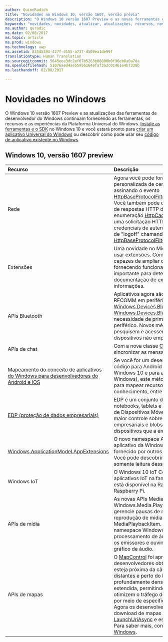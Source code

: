 ```yaml
---
author: QuinnRadich
title: "Novidades no Windows 10, versão 1607, versão prévia"
description: "O Windows 10 versão 1607 Preview e as novas ferramentas de desenvolvedor fornecem as ferramentas, os recursos e as experiências da nova Plataforma Universal do Windows."
keywords: "novidades, novidades, atualizar, atualizações, recursos, novo, Windows 10, 1607 preview"
ms.author: quradic
ms.date: 02/08/2017
ms.topic: article
ms.prod: windows
ms.technology: uwp
ms.assetid: 835d5393-427f-4155-a737-d509ea1de99f
translationtype: Human Translation
ms.sourcegitcommit: 5645eee3dc2ef67b5263b08800b0f96eb8a0a7da
ms.openlocfilehash: 51076aed4ae55956164efaf3a3c01461e4b7338b
ms.lasthandoff: 02/08/2017

---
```


# <a name="whats-new-in-windows"></a>Novidades no Windows

O Windows 10 versão 1607 Preview e as atualizações das ferramentas de desenvolvedor do Windows continuam fornecendo as ferramentas, os recursos e as experiências da Plataforma Universal do Windows. [Instale as ferramentas e o SDK](http://go.microsoft.com/fwlink/?LinkId=821431) no Windows 10 e você estará pronto para [criar um aplicativo Universal do Windows](https://msdn.microsoft.com/library/windows/apps/bg124288) ou descobrir como pode usar seu [código de aplicativo existente no Windows](https://msdn.microsoft.com/library/windows/apps/mt238321).

## <a name="windows-10-version-1607-preview"></a>Windows 10, versão 1607 preview

Recurso | Descrição
 :---- | :----
Rede | Agora você pode fornecer sua própria validação personalizada de certificados SSL/TLS de servidor assinando o evento [HttpBaseProtocolFilter.ServerCustomValidationRequest](https://msdn.microsoft.com/library/windows/apps/windows.web.http.filters.httpbaseprotocolfilter.aspx#_blank). Você também pode desativar completamente a leitura de respostas HTTP do cache, especificando o valor de enumeração [HttpCacheReadBehavior.NoCache](https://msdn.microsoft.com/library/windows/apps/windows.web.http.filters.httpcachereadbehavior.aspx#_blank) em uma solicitação HTTP. Agora é possível limpar as credenciais de autenticação para habilitar um cenário de "logoff" chamando o método [HttpBaseProtocolFilter.ClearAuthenticationCache](https://msdn.microsoft.com/library/windows/apps/windows.web.http.filters.httpbaseprotocolfilter.aspx#_blank).
Extensões | Uma novidade no Microsoft Edge é a capacidade de usar extensões. Com as extensões, os usuários são capazes de ampliar os recursos do Microsoft Edge, fornecendo funcionalidades de nicho que são importante para determinados públicos-alvo. Confira a [documentação de extensões](https://developer.microsoft.com/microsoft-edge/platform/documentation/extensions/#_blank) para obter mais informações.
APIs Bluetooth | Aplicativos agora são capazes de acessar os serviços RFCOMM em periféricos Bluetooth remotos via [Windows.Devices.Bluetooth e Windows.Devices.Bluetooth.Rfcomm](https://msdn.microsoft.com/library/windows/apps/windows.devices.bluetooth.aspx#_blank) sem a necessidade de primeiramente emparelhar-se com o periférico. Novos métodos permitem que aplicativos pesquisem e acessem serviços RFCOMM em dispositivos não emparelhados.
APIs de chat | Com a nova classe [ChatSyncManager](https://msdn.microsoft.com/library/windows/apps/mt414181.aspx#_blank), você pode sincronizar as mensagens de texto de e para a nuvem.
[Mapeamento do conceito de aplicativos do Windows para desenvolvedores do Android e iOS](https://msdn.microsoft.com/windows/uwp/porting/android-ios-uwp-map#_blank) | Se você for um desenvolvedor com habilidades e/ou código para Android ou iOS e quiser mudar para o Windows 10 e para a UWP (Plataforma Universal do Windows), este método tem tudo o que você precisa para mapear recursos de plataforma, e seu conhecimento, entre as três plataformas.
[EDP (proteção de dados empresariais)](https://msdn.microsoft.com/windows/uwp/enterprise/wip-hub) | EDP é um conjunto de recursos em desktops, notebooks, tablets e telefones para o Gerenciamento de Dispositivos Móveis (MDM). O EDP dá às empresas maior controle sobre como seus dados (arquivos empresariais e blobs de dados) são tratados nos dispositivos que a empresa gerencia.
[Windows.ApplicationModel.AppExtensions](https://msdn.microsoft.com/library/windows/apps/windows.applicationmodel.appextensions.aspx#_blank) | O novo namespace AppExtensions permite que seu aplicativo da Windows Store hospede o conteúdo fornecido por outros aplicativos da Windows Store. Você pode descobrir, enumerar e acessar conteúdo somente leitura desses aplicativos.
Windows IoT | O Windows 10 IoT Core permite que você crie aplicativos IoT na familiaridade do Windows e agora está disponível na Raspberry Pi 3, a mais nova placa Raspberry Pi.
APIs de mídia | As novas APIs MediaBreak no namespace Windows.Media.Playback permitem que você agende e gerencie pausas de mídia com facilidade durante a reprodução de mídia usando MediaSource e MediaPlaybackItem. As novas APIs AudioGraph no namespace Windows.Media.Audio adicionam processamento de áudio espacial que permite atribuir os emissores e ouvintes posicionados em 3D a nós do gráfico de áudio.
APIs de mapas | O [MapControl](https://msdn.microsoft.com/library/windows/apps/windows.ui.xaml.controls.maps.mapcontrol.aspx#_blank) foi aprimorado para permitir que os desenvolvedores obtenham uma região visível que esteja próxima da câmera, excluindo regiões que estão distantes e perto do horizonte em uma exibição profundamente densa. A classe [MapLocationFinder](https://msdn.microsoft.com/library/windows/apps/windows.services.maps.maplocationfinder.aspx#_blank) foi estendida, permitindo que os desenvolvedores otimizem o tráfego de rede na geocodificação reversa por meio de especificação de uma precisão desejada. Agora os desenvolvedores podem aproveitar o download de mapas offline usando o método [LaunchUriAsync](https://msdn.microsoft.com/library/windows/apps/hh701480.aspx#_blank) e especificando a latitude e longitude. Para saber mais, consulte [Iniciar o aplicativo Mapas do Windows](https://msdn.microsoft.com/windows/uwp/launch-resume/launch-maps-app#_blank).

